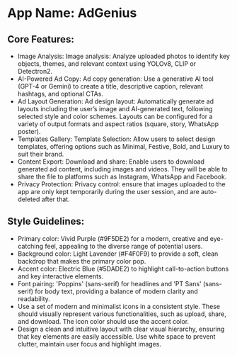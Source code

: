 # **App Name**: AdGenius

## Core Features:

- Image Analysis: Image analysis: Analyze uploaded photos to identify key objects, themes, and relevant context using YOLOv8, CLIP or Detectron2.
- AI-Powered Ad Copy: Ad copy generation: Use a generative AI tool (GPT-4 or Gemini) to create a title, descriptive caption, relevant hashtags, and optional CTAs.
- Ad Layout Generation: Ad design layout: Automatically generate ad layouts including the user’s image and AI-generated text, following selected style and color schemes. Layouts can be configured for a variety of output formats and aspect ratios (square, story, WhatsApp poster).
- Templates Gallery: Template Selection: Allow users to select design templates, offering options such as Minimal, Festive, Bold, and Luxury to suit their brand.
- Content Export: Download and share: Enable users to download generated ad content, including images and videos. They will be able to share the file to platforms such as Instagram, WhatsApp and Facebook.
- Privacy Protection: Privacy control: ensure that images uploaded to the app are only kept temporarily during the user session, and are auto-deleted after that.

## Style Guidelines:

- Primary color: Vivid Purple (#9F5DE2) for a modern, creative and eye-catching feel, appealing to the diverse range of potential users.
- Background color: Light Lavender (#F4F0F9) to provide a soft, clean backdrop that makes the primary color pop.
- Accent color: Electric Blue (#5DADE2) to highlight call-to-action buttons and key interactive elements.
- Font pairing: 'Poppins' (sans-serif) for headlines and 'PT Sans' (sans-serif) for body text, providing a balance of modern clarity and readability.
- Use a set of modern and minimalist icons in a consistent style. These should visually represent various functionalities, such as upload, share, and download. The icon color should use the accent color.
- Design a clean and intuitive layout with clear visual hierarchy, ensuring that key elements are easily accessible. Use white space to prevent clutter, maintain user focus and highlight images.